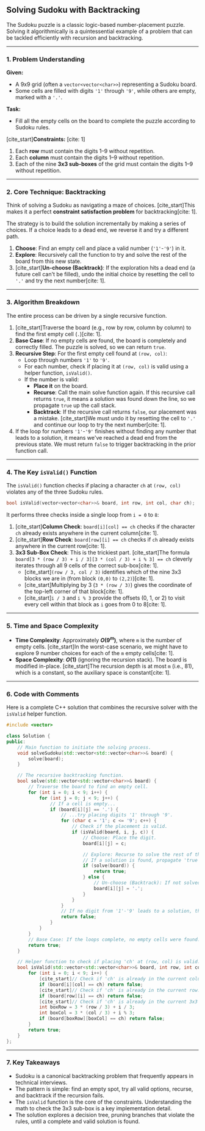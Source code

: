 ## **Solving Sudoku with Backtracking**

The Sudoku puzzle is a classic logic-based number-placement puzzle. Solving it algorithmically is a quintessential example of a problem that can be tackled efficiently with recursion and backtracking.

-----

### **1. Problem Understanding**

**Given:**

  * A 9x9 grid (often a `vector<vector<char>>`) representing a Sudoku board.
  * Some cells are filled with digits `'1'` through `'9'`, while others are empty, marked with a `'.'`.

**Task:**

  * Fill all the empty cells on the board to complete the puzzle according to Sudoku rules.

[cite\_start]**Constraints:** [cite: 1]

1.  Each **row** must contain the digits 1–9 without repetition.
2.  Each **column** must contain the digits 1–9 without repetition.
3.  Each of the nine **3x3 sub-boxes** of the grid must contain the digits 1–9 without repetition.

-----

### **2. Core Technique: Backtracking**

Think of solving a Sudoku as navigating a maze of choices. [cite\_start]This makes it a perfect **constraint satisfaction problem** for backtracking[cite: 1].

The strategy is to build the solution incrementally by making a series of choices. If a choice leads to a dead end, we reverse it and try a different path.

1.  **Choose**: Find an empty cell and place a valid number (`'1'`-`'9'`) in it.
2.  **Explore**: Recursively call the function to try and solve the rest of the board from this new state.
3.  [cite\_start]**Un-choose (Backtrack)**: If the exploration hits a dead end (a future cell can't be filled), undo the initial choice by resetting the cell to `'.'` and try the next number[cite: 1].

-----

### **3. Algorithm Breakdown**

The entire process can be driven by a single recursive function.

1.  [cite\_start]Traverse the board (e.g., row by row, column by column) to find the first empty cell (`.`)[cite: 1].
2.  **Base Case**: If no empty cells are found, the board is completely and correctly filled. The puzzle is solved, so we can return `true`.
3.  **Recursive Step**: For the first empty cell found at `(row, col)`:
      * Loop through numbers `'1'` to `'9'`.
      * For each number, check if placing it at `(row, col)` is valid using a helper function, `isValid()`.
      * If the number is valid:
          * **Place it** on the board.
          * **Recurse**: Call the main solve function again. If this recursive call returns `true`, it means a solution was found down the line, so we propagate `true` up the call stack.
          * **Backtrack**: If the recursive call returns `false`, our placement was a mistake. [cite\_start]We must undo it by resetting the cell to `'.'` and continue our loop to try the next number[cite: 1].
4.  If the loop for numbers `'1'`-`'9'` finishes without finding any number that leads to a solution, it means we've reached a dead end from the previous state. We must return `false` to trigger backtracking in the prior function call.

-----

### **4. The Key `isValid()` Function**

The `isValid()` function checks if placing a character `ch` at `(row, col)` violates any of the three Sudoku rules.

```cpp
bool isValid(vector<vector<char>>& board, int row, int col, char ch);
```

It performs three checks inside a single loop from `i = 0` to `8`:

1.  [cite\_start]**Column Check**: `board[i][col] == ch` checks if the character `ch` already exists anywhere in the current column[cite: 1].
2.  [cite\_start]**Row Check**: `board[row][i] == ch` checks if `ch` already exists anywhere in the current row[cite: 1].
3.  **3x3 Sub-Box Check**: This is the trickiest part. [cite\_start]The formula `board[3 * (row / 3) + i / 3][3 * (col / 3) + i % 3] == ch` cleverly iterates through all 9 cells of the correct sub-box[cite: 1].
      * [cite\_start]`(row / 3, col / 3)` identifies which of the nine 3x3 blocks we are in (from block `(0,0)` to `(2,2)`)[cite: 1].
      * [cite\_start]Multiplying by 3 (`3 * (row / 3)`) gives the coordinate of the top-left corner of that block[cite: 1].
      * [cite\_start]`i / 3` and `i % 3` provide the offsets (0, 1, or 2) to visit every cell within that block as `i` goes from 0 to 8[cite: 1].

-----

### **5. Time and Space Complexity**

  * **Time Complexity**: Approximately **$O(9^m)$**, where `m` is the number of empty cells. [cite\_start]In the worst-case scenario, we might have to explore 9 number choices for each of the `m` empty cells[cite: 1].
  * **Space Complexity**: **$O(1)$** (ignoring the recursion stack). The board is modified in-place. [cite\_start]The recursion depth is at most `m` (i.e., 81), which is a constant, so the auxiliary space is constant[cite: 1].

-----

### **6. Code with Comments**

Here is a complete C++ solution that combines the recursive solver with the `isValid` helper function.

```cpp
#include <vector>

class Solution {
public:
    // Main function to initiate the solving process.
    void solveSudoku(std::vector<std::vector<char>>& board) {
        solve(board);
    }

    // The recursive backtracking function.
    bool solve(std::vector<std::vector<char>>& board) {
        // Traverse the board to find an empty cell.
        for (int i = 0; i < 9; i++) {
            for (int j = 0; j < 9; j++) {
                // If a cell is empty...
                if (board[i][j] == '.') {
                    // ...try placing digits '1' through '9'.
                    for (char c = '1'; c <= '9'; c++) {
                        // Check if the placement is valid.
                        if (isValid(board, i, j, c)) {
                            // Choose: Place the digit.
                            board[i][j] = c;

                            // Explore: Recurse to solve the rest of the board.
                            // If a solution is found, propagate 'true' back up.
                            if (solve(board)) {
                                return true;
                            } else {
                                // Un-choose (Backtrack): If not solved, undo the choice.
                                board[i][j] = '.';
                            }
                        }
                    }
                    // If no digit from '1'-'9' leads to a solution, this path is a dead end.
                    return false;
                }
            }
        }
        // Base Case: If the loops complete, no empty cells were found. The board is solved.
        return true;
    }

    // Helper function to check if placing 'ch' at (row, col) is valid.
    bool isValid(std::vector<std::vector<char>>& board, int row, int col, char ch) {
        for (int i = 0; i < 9; i++) {
            [cite_start]// Check if 'ch' is already in the current column. [cite: 1]
            if (board[i][col] == ch) return false;
            [cite_start]// Check if 'ch' is already in the current row. [cite: 1]
            if (board[row][i] == ch) return false;
            [cite_start]// Check if 'ch' is already in the current 3x3 sub-box. [cite: 1]
            int boxRow = 3 * (row / 3) + i / 3;
            int boxCol = 3 * (col / 3) + i % 3;
            if (board[boxRow][boxCol] == ch) return false;
        }
        return true;
    }
};
```

-----

### **7. Key Takeaways**

  * Sudoku is a canonical backtracking problem that frequently appears in technical interviews.
  * The pattern is simple: find an empty spot, try all valid options, recurse, and backtrack if the recursion fails.
  * The `isValid` function is the core of the constraints. Understanding the math to check the 3x3 sub-box is a key implementation detail.
  * The solution explores a decision tree, pruning branches that violate the rules, until a complete and valid solution is found.